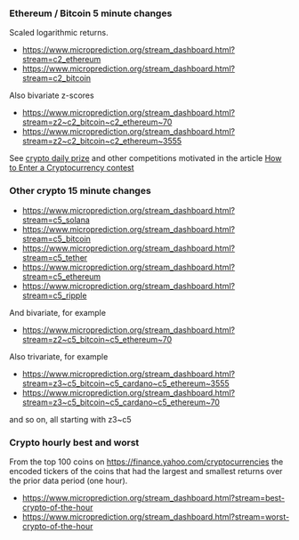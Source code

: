 
### Ethereum / Bitcoin 5 minute changes
Scaled logarithmic returns. 

* https://www.microprediction.org/stream_dashboard.html?stream=c2_ethereum
* https://www.microprediction.org/stream_dashboard.html?stream=c2_bitcoin

Also bivariate z-scores 

* https://www.microprediction.org/stream_dashboard.html?stream=z2~c2_bitcoin~c2_ethereum~70
* https://www.microprediction.org/stream_dashboard.html?stream=z2~c2_bitcoin~c2_ethereum~3555

See [crypto daily prize](https://www.microprediction.com/competitions/daily) and other competitions motivated in the 
article [How to Enter a Cryptocurrency contest](https://www.microprediction.com/blog/copula)

### Other crypto 15 minute changes

* https://www.microprediction.org/stream_dashboard.html?stream=c5_solana
* https://www.microprediction.org/stream_dashboard.html?stream=c5_bitcoin
* https://www.microprediction.org/stream_dashboard.html?stream=c5_tether
* https://www.microprediction.org/stream_dashboard.html?stream=c5_ethereum
* https://www.microprediction.org/stream_dashboard.html?stream=c5_ripple

And bivariate, for example

* https://www.microprediction.org/stream_dashboard.html?stream=z2~c5_bitcoin~c5_ethereum~70

Also trivariate, for example

* https://www.microprediction.org/stream_dashboard.html?stream=z3~c5_bitcoin~c5_cardano~c5_ethereum~3555
* https://www.microprediction.org/stream_dashboard.html?stream=z3~c5_bitcoin~c5_cardano~c5_ethereum~70

and so on, all starting with z3~c5 

### Crypto hourly best and worst

From the top 100 coins on https://finance.yahoo.com/cryptocurrencies the encoded tickers of the coins that had the
largest and smallest returns over the prior data period (one hour).

* https://www.microprediction.org/stream_dashboard.html?stream=best-crypto-of-the-hour
* https://www.microprediction.org/stream_dashboard.html?stream=worst-crypto-of-the-hour


